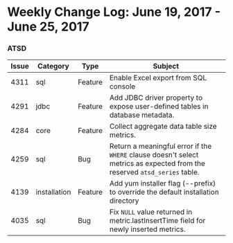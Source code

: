 Weekly Change Log: June 19, 2017 - June 25, 2017
==================================================

### ATSD 

| Issue| Category    | Type    | Subject              |
|------|-------------|---------|----------------------|
| 4311 | sql | Feature | Enable Excel export from SQL console |
| 4291 | jdbc | Feature | Add JDBC driver property to expose user-defined tables in database metadata. |
| 4284 | core | Feature | Collect aggregate data table size metrics. |
| 4259 | sql | Bug | Return a meaningful error if the `WHERE` clause doesn't select metrics as expected from the reserved `atsd_series` table. |
| 4139 | installation | Feature | Add yum installer flag (--prefix) to override the default installation directory |
| 4035 | sql | Bug | Fix `NULL` value returned in metric.lastInsertTime field for newly inserted metrics. |
